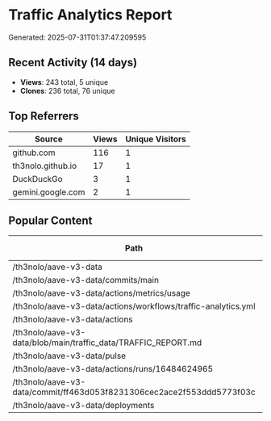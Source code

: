 # Traffic Analytics Report

Generated: 2025-07-31T01:37:47.209595

## Recent Activity (14 days)

- **Views**: 243 total, 5 unique
- **Clones**: 236 total, 76 unique

## Top Referrers

| Source | Views | Unique Visitors |
|--------|-------|-----------------|
| github.com | 116 | 1 |
| th3nolo.github.io | 17 | 1 |
| DuckDuckGo | 3 | 1 |
| gemini.google.com | 2 | 1 |

## Popular Content

| Path | Views | Unique Visitors |
|------|-------|------------------|
| /th3nolo/aave-v3-data | 66 | 4 |
| /th3nolo/aave-v3-data/commits/main | 23 | 2 |
| /th3nolo/aave-v3-data/actions/metrics/usage | 8 | 1 |
| /th3nolo/aave-v3-data/actions/workflows/traffic-analytics.yml | 8 | 1 |
| /th3nolo/aave-v3-data/actions | 7 | 1 |
| /th3nolo/aave-v3-data/blob/main/traffic_data/TRAFFIC_REPORT.md | 7 | 1 |
| /th3nolo/aave-v3-data/pulse | 5 | 1 |
| /th3nolo/aave-v3-data/actions/runs/16484624965 | 4 | 1 |
| /th3nolo/aave-v3-data/commit/ff463d053f8231306cec2ace2f553ddd5773f03c | 4 | 1 |
| /th3nolo/aave-v3-data/deployments | 3 | 1 |
